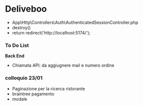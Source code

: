 Deliveboo 
===

- App\Http\Controllers\Auth\AuthenticatedSessionController.php 
- destroy()
- return redirect('http://localhost:5174/');

### To Do List

**Back End**
- Chiamata API: da aggiugnere mail e numero ordine

### colloquio 23/01
- Paginazione per la ricerca ristorante
- braintree pagamento
- modale
